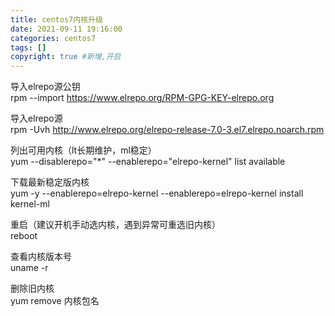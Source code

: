 ```yaml
---
title: centos7内核升级
date: 2021-09-11 19:16:00
categories: centos7
tags: []
copyright: true #新增,开启
---
```


<!--more-->
导入elrepo源公钥  
rpm --import https://www.elrepo.org/RPM-GPG-KEY-elrepo.org

导入elrepo源  
rpm -Uvh http://www.elrepo.org/elrepo-release-7.0-3.el7.elrepo.noarch.rpm

列出可用内核（lt长期维护，ml稳定）  
yum --disablerepo="*" --enablerepo="elrepo-kernel" list available

下载最新稳定版内核  
yum -y --enablerepo=elrepo-kernel --enablerepo=elrepo-kernel install kernel-ml

重启（建议开机手动选内核，遇到异常可重选旧内核）  
reboot

查看内核版本号  
uname -r

删除旧内核  
yum remove 内核包名
